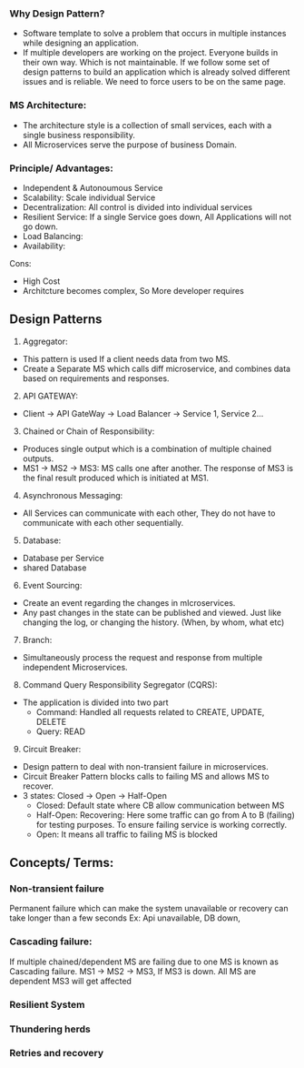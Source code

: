 ### Why Design Pattern?
- Software template to solve a problem that occurs in multiple instances while designing an application.
- If multiple developers are working on the project. Everyone builds in their own way. Which is not maintainable. If we follow some set of design patterns to build an application which is already solved different issues and is reliable. We need to force users to be on the same page.

### MS Architecture:
- The architecture style is a collection of small services, each with a single business responsibility.
- All Microservices serve the purpose of business Domain.

### Principle/ Advantages:
- Independent & Autonoumous Service
- Scalability: Scale individual Service
- Decentralization: All control is divided into individual services
- Resilient Service: If a single Service goes down, All Applications will not go down.
- Load Balancing:
- Availability:

Cons:
- High Cost
- Architcture becomes complex, So More developer requires

## Design Patterns

1. Aggregator:
- This pattern is used If a client needs data from two MS.
- Create a Separate MS which calls diff microservice, and combines data based on requirements and responses.

2. API GATEWAY:
- Client -> API GateWay -> Load Balancer -> Service 1, Service 2…

3. Chained or Chain of Responsibility:
- Produces single output which is a combination of multiple chained outputs.
- MS1 -> MS2 -> MS3: MS calls one after another. The response of MS3 is the final result produced which is initiated at MS1.

4. Asynchronous Messaging:
- All Services can communicate with each other, They do not have to communicate with each other sequentially.

5. Database:
- Database per Service
- shared Database

6. Event Sourcing:
- Create an event regarding the changes in mIcroservices.
- Any past changes in the state can be published and viewed. Just like changing the log, or changing the history. (When, by whom, what etc)

7. Branch:
- Simultaneously process the request and response from multiple independent Microservices.

8. Command Query Responsibility Segregator (CQRS):
- The application is divided into two part 
  - Command: Handled all requests related to CREATE, UPDATE, DELETE
  - Query: READ

9. Circuit Breaker:
- Design pattern to deal with non-transient failure in microservices.
- Circuit Breaker Pattern blocks calls to failing MS and allows MS to recover.
- 3 states: Closed -> Open -> Half-Open 
  - Closed: Default state where CB allow communication between MS
  - Half-Open: Recovering: Here some traffic can go from A to B (failing) for testing purposes. To ensure failing service is working correctly.
  - Open: It means all traffic to failing MS is blocked

## Concepts/ Terms:
### Non-transient failure
Permanent failure which can make the system unavailable or recovery can take longer than a few seconds
Ex: Api unavailable, DB down,

### Cascading failure:
If multiple chained/dependent MS are failing due to one MS is known as Cascading failure.
MS1 -> MS2 -> MS3, If MS3 is down. All MS are dependent MS3 will get affected

### Resilient System

### Thundering herds

### Retries and recovery


